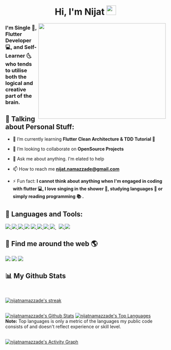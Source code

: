 
<h1 align="center">Hi, I'm Nijat <img src="https://raw.githubusercontent.com/MartinHeinz/MartinHeinz/master/wave.gif" width="30px"></h1>
<img align='right' width="400px" height="300px" src="https://media.giphy.com/media/Wsju5zAb5kcOfxJV9i/giphy.gif" height="175px"/>

<h3>I'm Single 🤞, Flutter Developer 💻, and Self-Learner 🌜 who tends to utilise both the logical and creative part of the brain.
</h3>



## 👨 Talking about Personal Stuff:

- 🌱 I’m currently learning **Flutter Clean Architecture & TDD Tutorial 🤣**

- 👯 I’m looking to collaborate on **OpenSource Projects**

<!-- - :man_technologist: All of my projects are available at **[My Portfolio]**
 -->
- 💬 Ask me about anything. I'm elated to help

- 📫 How to reach me **nijat.namazzade@gmail.com**

- ⚡ Fun fact: **I cannot think about anything when I'm engaged in coding with flutter 💻, I love singing in the shower 🚿, studying languages :crystal_ball: or simply reading programming :books: .**

## 🚀 Languages and Tools:

<p align="left"> 
    <a href="https://flutter.dev/?gclid=Cj0KCQjw5JSLBhCxARIsAHgO2SctpIuwEOGLaFhUW-z2DK7z9xGYTopNN8l089YctTTATn2IbivDw5gaApkiEALw_wcB&gclsrc=aw.ds" target="_blank"> <img src="https://img.icons8.com/color/48/000000/flutter.png"/> </a>
    <a href="https://dart.dev/" target="_blank"> <img src="https://img.icons8.com/color/48/000000/dart.png"/> </a>
    <a href="https://firebase.google.com/" target="_blank"> <img src="https://img.icons8.com/color/48/000000/firebase.png"/> </a> 
    <a href="https://getbootstrap.com" target="_blank"> <img src="https://img.icons8.com/color/48/000000/material-ui.png"/></a>
    <a href="https://www.w3.org/html/" target="_blank"> <img src="https://img.icons8.com/color/48/000000/html-5.png" /> </a> 
    <a href="https://www.w3schools.com/css/" target="_blank"> <img src="https://img.icons8.com/color/48/000000/css3.png"/> </a>
    <a href="https://material-ui.com/" target="_blank"> <img src="https://img.icons8.com/color/48/000000/bootstrap.png"/> </a> 
    <a style="padding-right:8px;" href="https://www.mysql.com/" target="_blank"> <img src="https://img.icons8.com/fluent/50/000000/mysql-logo.png"/> </a>
    <a href="https://git-scm.com/" target="_blank"> <img src="https://img.icons8.com/color/48/000000/git.png"/> </a>   
    <a href="https://github.com/" target="_blank"> <img src="https://img.icons8.com/color/48/000000/github.png"/> </a> 
</p>

## 🦸 Find me around the web 🌎

<p align="left">

<a href = "https://www.linkedin.com/in/nijat-namazzade-494ab5174/"><img src="https://img.icons8.com/fluent/48/000000/linkedin.png"/></a>
<a href = "https://www.facebook.com/nicat.namazzade"><img src="https://img.icons8.com/fluent/48/000000/facebook.png"/></a>
<a href = "https://github.com/nijatnamazzade"><img src="https://img.icons8.com/fluent/48/000000/github.png"/></a>
</p>



## 📊 My Github Stats
<br/>
<p>
    <a href="https://github.com/nijatnamazzade/github-readme-streak-stats">
        <img title="🔥 Get streak stats for your profile at git.io/streak-stats" alt="nijatnamazzade's streak" src="https://github-readme-streak-stats.herokuapp.com/?user=nijatnamazzade&theme=ayu-mirage&hide_border=true"/>
    </a>
</p>

  <br/>
    <a href="https://github.com/nijatnamazzade/github-readme-stats"><img alt="nijatnamazzade's Github Stats" src="https://github-readme-stats.vercel.app/api?username=nijatnamazzade&show_icons=true&count_private=true&theme=ayu-mirage&hide_border=true" /></a>
  <a href="https://github.com/nijatnamazzade/github-readme-stats"><img alt="nijatnamazzade's Top Languages" src="https://github-readme-stats.vercel.app/api/top-langs/?username=nijatnamazzade&langs_count=8&count_private=true&layout=compact&theme=ayu-mirage&hide_border=true" /></a>
  <br/>
  <b>Note:</b> Top languages is only a metric of the languages my public code consists of and doesn't reflect experience or skill level.


<br/>
<br/>

<a href="https://github.com/nijatnamazzade/github-readme-activity-graph"><img alt="nijatnamazzade's Activity Graph" src="https://activity-graph.herokuapp.com/graph?username=nijatnamazzade&theme=rogue&hide_border=true" /></a>

<br/>
<br/>
